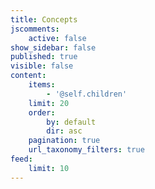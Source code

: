 ```yaml
---
title: Concepts
jscomments:
    active: false
show_sidebar: false
published: true
visible: false
content:
    items:
        - '@self.children'
    limit: 20
    order:
        by: default
        dir: asc
    pagination: true
    url_taxonomy_filters: true
feed:
    limit: 10
---
```

